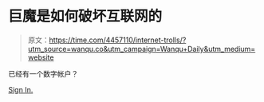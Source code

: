 # 巨魔是如何破坏互联网的

> 原文：<https://time.com/4457110/internet-trolls/?utm_source=wanqu.co&utm_campaign=Wanqu+Daily&utm_medium=website>

已经有一个数字帐户？

[Sign In.](/login)